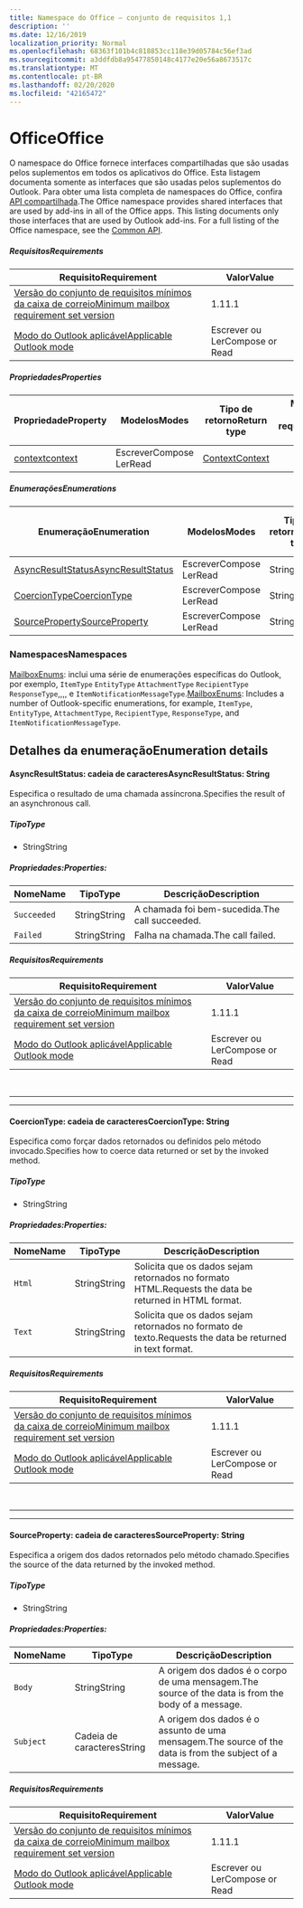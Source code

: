 ```yaml
---
title: Namespace do Office – conjunto de requisitos 1,1
description: ''
ms.date: 12/16/2019
localization_priority: Normal
ms.openlocfilehash: 68363f101b4c818853cc118e39d05784c56ef3ad
ms.sourcegitcommit: a3ddfdb8a95477850148c4177e20e56a8673517c
ms.translationtype: MT
ms.contentlocale: pt-BR
ms.lasthandoff: 02/20/2020
ms.locfileid: "42165472"
---
```

# <a name="office"></a><span data-ttu-id="a1610-102">Office</span><span class="sxs-lookup"><span data-stu-id="a1610-102">Office</span></span>

<span data-ttu-id="a1610-p101">O namespace do Office fornece interfaces compartilhadas que são usadas pelos suplementos em todos os aplicativos do Office. Esta listagem documenta somente as interfaces que são usadas pelos suplementos do Outlook. Para obter uma lista completa de namespaces do Office, confira [API compartilhada](/javascript/api/office).</span><span class="sxs-lookup"><span data-stu-id="a1610-p101">The Office namespace provides shared interfaces that are used by add-ins in all of the Office apps. This listing documents only those interfaces that are used by Outlook add-ins. For a full listing of the Office namespace, see the [Common API](/javascript/api/office).</span></span>

##### <a name="requirements"></a><span data-ttu-id="a1610-105">Requisitos</span><span class="sxs-lookup"><span data-stu-id="a1610-105">Requirements</span></span>

|<span data-ttu-id="a1610-106">Requisito</span><span class="sxs-lookup"><span data-stu-id="a1610-106">Requirement</span></span>| <span data-ttu-id="a1610-107">Valor</span><span class="sxs-lookup"><span data-stu-id="a1610-107">Value</span></span>|
|---|---|
|[<span data-ttu-id="a1610-108">Versão do conjunto de requisitos mínimos da caixa de correio</span><span class="sxs-lookup"><span data-stu-id="a1610-108">Minimum mailbox requirement set version</span></span>](../../requirement-sets/outlook-api-requirement-sets.md)| <span data-ttu-id="a1610-109">1.1</span><span class="sxs-lookup"><span data-stu-id="a1610-109">1.1</span></span>|
|[<span data-ttu-id="a1610-110">Modo do Outlook aplicável</span><span class="sxs-lookup"><span data-stu-id="a1610-110">Applicable Outlook mode</span></span>](../../../outlook/outlook-add-ins-overview.md#extension-points)| <span data-ttu-id="a1610-111">Escrever ou Ler</span><span class="sxs-lookup"><span data-stu-id="a1610-111">Compose or Read</span></span>|

##### <a name="properties"></a><span data-ttu-id="a1610-112">Propriedades</span><span class="sxs-lookup"><span data-stu-id="a1610-112">Properties</span></span>

| <span data-ttu-id="a1610-113">Propriedade</span><span class="sxs-lookup"><span data-stu-id="a1610-113">Property</span></span> | <span data-ttu-id="a1610-114">Modelos</span><span class="sxs-lookup"><span data-stu-id="a1610-114">Modes</span></span> | <span data-ttu-id="a1610-115">Tipo de retorno</span><span class="sxs-lookup"><span data-stu-id="a1610-115">Return type</span></span> | <span data-ttu-id="a1610-116">Mínimo</span><span class="sxs-lookup"><span data-stu-id="a1610-116">Minimum</span></span><br><span data-ttu-id="a1610-117">conjunto de requisitos</span><span class="sxs-lookup"><span data-stu-id="a1610-117">requirement set</span></span> |
|---|---|---|:---:|
| [<span data-ttu-id="a1610-118">context</span><span class="sxs-lookup"><span data-stu-id="a1610-118">context</span></span>](office.context.md) | <span data-ttu-id="a1610-119">Escrever</span><span class="sxs-lookup"><span data-stu-id="a1610-119">Compose</span></span><br><span data-ttu-id="a1610-120">Ler</span><span class="sxs-lookup"><span data-stu-id="a1610-120">Read</span></span> | [<span data-ttu-id="a1610-121">Context</span><span class="sxs-lookup"><span data-stu-id="a1610-121">Context</span></span>](/javascript/api/office/office.context?view=outlook-js-1.1) | [<span data-ttu-id="a1610-122">1.1</span><span class="sxs-lookup"><span data-stu-id="a1610-122">1.1</span></span>](../requirement-set-1.1/outlook-requirement-set-1.1.md) |

##### <a name="enumerations"></a><span data-ttu-id="a1610-123">Enumerações</span><span class="sxs-lookup"><span data-stu-id="a1610-123">Enumerations</span></span>

| <span data-ttu-id="a1610-124">Enumeração</span><span class="sxs-lookup"><span data-stu-id="a1610-124">Enumeration</span></span> | <span data-ttu-id="a1610-125">Modelos</span><span class="sxs-lookup"><span data-stu-id="a1610-125">Modes</span></span> | <span data-ttu-id="a1610-126">Tipo de retorno</span><span class="sxs-lookup"><span data-stu-id="a1610-126">Return type</span></span> | <span data-ttu-id="a1610-127">Mínimo</span><span class="sxs-lookup"><span data-stu-id="a1610-127">Minimum</span></span><br><span data-ttu-id="a1610-128">conjunto de requisitos</span><span class="sxs-lookup"><span data-stu-id="a1610-128">requirement set</span></span> |
|---|---|---|:---:|
| [<span data-ttu-id="a1610-129">AsyncResultStatus</span><span class="sxs-lookup"><span data-stu-id="a1610-129">AsyncResultStatus</span></span>](#asyncresultstatus-string) | <span data-ttu-id="a1610-130">Escrever</span><span class="sxs-lookup"><span data-stu-id="a1610-130">Compose</span></span><br><span data-ttu-id="a1610-131">Ler</span><span class="sxs-lookup"><span data-stu-id="a1610-131">Read</span></span> | <span data-ttu-id="a1610-132">String</span><span class="sxs-lookup"><span data-stu-id="a1610-132">String</span></span> | [<span data-ttu-id="a1610-133">1.1</span><span class="sxs-lookup"><span data-stu-id="a1610-133">1.1</span></span>](../requirement-set-1.1/outlook-requirement-set-1.1.md) |
| [<span data-ttu-id="a1610-134">CoercionType</span><span class="sxs-lookup"><span data-stu-id="a1610-134">CoercionType</span></span>](#coerciontype-string) | <span data-ttu-id="a1610-135">Escrever</span><span class="sxs-lookup"><span data-stu-id="a1610-135">Compose</span></span><br><span data-ttu-id="a1610-136">Ler</span><span class="sxs-lookup"><span data-stu-id="a1610-136">Read</span></span> | <span data-ttu-id="a1610-137">String</span><span class="sxs-lookup"><span data-stu-id="a1610-137">String</span></span> | [<span data-ttu-id="a1610-138">1.1</span><span class="sxs-lookup"><span data-stu-id="a1610-138">1.1</span></span>](../requirement-set-1.1/outlook-requirement-set-1.1.md) |
| [<span data-ttu-id="a1610-139">SourceProperty</span><span class="sxs-lookup"><span data-stu-id="a1610-139">SourceProperty</span></span>](#sourceproperty-string) | <span data-ttu-id="a1610-140">Escrever</span><span class="sxs-lookup"><span data-stu-id="a1610-140">Compose</span></span><br><span data-ttu-id="a1610-141">Ler</span><span class="sxs-lookup"><span data-stu-id="a1610-141">Read</span></span> | <span data-ttu-id="a1610-142">String</span><span class="sxs-lookup"><span data-stu-id="a1610-142">String</span></span> | [<span data-ttu-id="a1610-143">1.1</span><span class="sxs-lookup"><span data-stu-id="a1610-143">1.1</span></span>](../requirement-set-1.1/outlook-requirement-set-1.1.md) |

### <a name="namespaces"></a><span data-ttu-id="a1610-144">Namespaces</span><span class="sxs-lookup"><span data-stu-id="a1610-144">Namespaces</span></span>

<span data-ttu-id="a1610-145">[MailboxEnums](/javascript/api/outlook/office.mailboxenums.attachmentcontentformat?view=outlook-js-1.1): inclui uma série de enumerações específicas do Outlook, por exemplo, `ItemType` `EntityType` `AttachmentType` `RecipientType` `ResponseType`,,,, e `ItemNotificationMessageType`.</span><span class="sxs-lookup"><span data-stu-id="a1610-145">[MailboxEnums](/javascript/api/outlook/office.mailboxenums.attachmentcontentformat?view=outlook-js-1.1): Includes a number of Outlook-specific enumerations, for example, `ItemType`, `EntityType`, `AttachmentType`, `RecipientType`, `ResponseType`, and `ItemNotificationMessageType`.</span></span>

## <a name="enumeration-details"></a><span data-ttu-id="a1610-146">Detalhes da enumeração</span><span class="sxs-lookup"><span data-stu-id="a1610-146">Enumeration details</span></span>

#### <a name="asyncresultstatus-string"></a><span data-ttu-id="a1610-147">AsyncResultStatus: cadeia de caracteres</span><span class="sxs-lookup"><span data-stu-id="a1610-147">AsyncResultStatus: String</span></span>

<span data-ttu-id="a1610-148">Especifica o resultado de uma chamada assíncrona.</span><span class="sxs-lookup"><span data-stu-id="a1610-148">Specifies the result of an asynchronous call.</span></span>

##### <a name="type"></a><span data-ttu-id="a1610-149">Tipo</span><span class="sxs-lookup"><span data-stu-id="a1610-149">Type</span></span>

*   <span data-ttu-id="a1610-150">String</span><span class="sxs-lookup"><span data-stu-id="a1610-150">String</span></span>

##### <a name="properties"></a><span data-ttu-id="a1610-151">Propriedades:</span><span class="sxs-lookup"><span data-stu-id="a1610-151">Properties:</span></span>

|<span data-ttu-id="a1610-152">Nome</span><span class="sxs-lookup"><span data-stu-id="a1610-152">Name</span></span>| <span data-ttu-id="a1610-153">Tipo</span><span class="sxs-lookup"><span data-stu-id="a1610-153">Type</span></span>| <span data-ttu-id="a1610-154">Descrição</span><span class="sxs-lookup"><span data-stu-id="a1610-154">Description</span></span>|
|---|---|---|
|`Succeeded`| <span data-ttu-id="a1610-155">String</span><span class="sxs-lookup"><span data-stu-id="a1610-155">String</span></span>|<span data-ttu-id="a1610-156">A chamada foi bem-sucedida.</span><span class="sxs-lookup"><span data-stu-id="a1610-156">The call succeeded.</span></span>|
|`Failed`| <span data-ttu-id="a1610-157">String</span><span class="sxs-lookup"><span data-stu-id="a1610-157">String</span></span>|<span data-ttu-id="a1610-158">Falha na chamada.</span><span class="sxs-lookup"><span data-stu-id="a1610-158">The call failed.</span></span>|

##### <a name="requirements"></a><span data-ttu-id="a1610-159">Requisitos</span><span class="sxs-lookup"><span data-stu-id="a1610-159">Requirements</span></span>

|<span data-ttu-id="a1610-160">Requisito</span><span class="sxs-lookup"><span data-stu-id="a1610-160">Requirement</span></span>| <span data-ttu-id="a1610-161">Valor</span><span class="sxs-lookup"><span data-stu-id="a1610-161">Value</span></span>|
|---|---|
|[<span data-ttu-id="a1610-162">Versão do conjunto de requisitos mínimos da caixa de correio</span><span class="sxs-lookup"><span data-stu-id="a1610-162">Minimum mailbox requirement set version</span></span>](../../requirement-sets/outlook-api-requirement-sets.md)| <span data-ttu-id="a1610-163">1.1</span><span class="sxs-lookup"><span data-stu-id="a1610-163">1.1</span></span>|
|[<span data-ttu-id="a1610-164">Modo do Outlook aplicável</span><span class="sxs-lookup"><span data-stu-id="a1610-164">Applicable Outlook mode</span></span>](../../../outlook/outlook-add-ins-overview.md#extension-points)| <span data-ttu-id="a1610-165">Escrever ou Ler</span><span class="sxs-lookup"><span data-stu-id="a1610-165">Compose or Read</span></span>|

<br>

---
---

#### <a name="coerciontype-string"></a><span data-ttu-id="a1610-166">CoercionType: cadeia de caracteres</span><span class="sxs-lookup"><span data-stu-id="a1610-166">CoercionType: String</span></span>

<span data-ttu-id="a1610-167">Especifica como forçar dados retornados ou definidos pelo método invocado.</span><span class="sxs-lookup"><span data-stu-id="a1610-167">Specifies how to coerce data returned or set by the invoked method.</span></span>

##### <a name="type"></a><span data-ttu-id="a1610-168">Tipo</span><span class="sxs-lookup"><span data-stu-id="a1610-168">Type</span></span>

*   <span data-ttu-id="a1610-169">String</span><span class="sxs-lookup"><span data-stu-id="a1610-169">String</span></span>

##### <a name="properties"></a><span data-ttu-id="a1610-170">Propriedades:</span><span class="sxs-lookup"><span data-stu-id="a1610-170">Properties:</span></span>

|<span data-ttu-id="a1610-171">Nome</span><span class="sxs-lookup"><span data-stu-id="a1610-171">Name</span></span>| <span data-ttu-id="a1610-172">Tipo</span><span class="sxs-lookup"><span data-stu-id="a1610-172">Type</span></span>| <span data-ttu-id="a1610-173">Descrição</span><span class="sxs-lookup"><span data-stu-id="a1610-173">Description</span></span>|
|---|---|---|
|`Html`| <span data-ttu-id="a1610-174">String</span><span class="sxs-lookup"><span data-stu-id="a1610-174">String</span></span>|<span data-ttu-id="a1610-175">Solicita que os dados sejam retornados no formato HTML.</span><span class="sxs-lookup"><span data-stu-id="a1610-175">Requests the data be returned in HTML format.</span></span>|
|`Text`| <span data-ttu-id="a1610-176">String</span><span class="sxs-lookup"><span data-stu-id="a1610-176">String</span></span>|<span data-ttu-id="a1610-177">Solicita que os dados sejam retornados no formato de texto.</span><span class="sxs-lookup"><span data-stu-id="a1610-177">Requests the data be returned in text format.</span></span>|

##### <a name="requirements"></a><span data-ttu-id="a1610-178">Requisitos</span><span class="sxs-lookup"><span data-stu-id="a1610-178">Requirements</span></span>

|<span data-ttu-id="a1610-179">Requisito</span><span class="sxs-lookup"><span data-stu-id="a1610-179">Requirement</span></span>| <span data-ttu-id="a1610-180">Valor</span><span class="sxs-lookup"><span data-stu-id="a1610-180">Value</span></span>|
|---|---|
|[<span data-ttu-id="a1610-181">Versão do conjunto de requisitos mínimos da caixa de correio</span><span class="sxs-lookup"><span data-stu-id="a1610-181">Minimum mailbox requirement set version</span></span>](../../requirement-sets/outlook-api-requirement-sets.md)| <span data-ttu-id="a1610-182">1.1</span><span class="sxs-lookup"><span data-stu-id="a1610-182">1.1</span></span>|
|[<span data-ttu-id="a1610-183">Modo do Outlook aplicável</span><span class="sxs-lookup"><span data-stu-id="a1610-183">Applicable Outlook mode</span></span>](../../../outlook/outlook-add-ins-overview.md#extension-points)| <span data-ttu-id="a1610-184">Escrever ou Ler</span><span class="sxs-lookup"><span data-stu-id="a1610-184">Compose or Read</span></span>|

<br>

---
---

#### <a name="sourceproperty-string"></a><span data-ttu-id="a1610-185">SourceProperty: cadeia de caracteres</span><span class="sxs-lookup"><span data-stu-id="a1610-185">SourceProperty: String</span></span>

<span data-ttu-id="a1610-186">Especifica a origem dos dados retornados pelo método chamado.</span><span class="sxs-lookup"><span data-stu-id="a1610-186">Specifies the source of the data returned by the invoked method.</span></span>

##### <a name="type"></a><span data-ttu-id="a1610-187">Tipo</span><span class="sxs-lookup"><span data-stu-id="a1610-187">Type</span></span>

*   <span data-ttu-id="a1610-188">String</span><span class="sxs-lookup"><span data-stu-id="a1610-188">String</span></span>

##### <a name="properties"></a><span data-ttu-id="a1610-189">Propriedades:</span><span class="sxs-lookup"><span data-stu-id="a1610-189">Properties:</span></span>

|<span data-ttu-id="a1610-190">Nome</span><span class="sxs-lookup"><span data-stu-id="a1610-190">Name</span></span>| <span data-ttu-id="a1610-191">Tipo</span><span class="sxs-lookup"><span data-stu-id="a1610-191">Type</span></span>| <span data-ttu-id="a1610-192">Descrição</span><span class="sxs-lookup"><span data-stu-id="a1610-192">Description</span></span>|
|---|---|---|
|`Body`| <span data-ttu-id="a1610-193">String</span><span class="sxs-lookup"><span data-stu-id="a1610-193">String</span></span>|<span data-ttu-id="a1610-194">A origem dos dados é o corpo de uma mensagem.</span><span class="sxs-lookup"><span data-stu-id="a1610-194">The source of the data is from the body of a message.</span></span>|
|`Subject`| <span data-ttu-id="a1610-195">Cadeia de caracteres</span><span class="sxs-lookup"><span data-stu-id="a1610-195">String</span></span>|<span data-ttu-id="a1610-196">A origem dos dados é o assunto de uma mensagem.</span><span class="sxs-lookup"><span data-stu-id="a1610-196">The source of the data is from the subject of a message.</span></span>|

##### <a name="requirements"></a><span data-ttu-id="a1610-197">Requisitos</span><span class="sxs-lookup"><span data-stu-id="a1610-197">Requirements</span></span>

|<span data-ttu-id="a1610-198">Requisito</span><span class="sxs-lookup"><span data-stu-id="a1610-198">Requirement</span></span>| <span data-ttu-id="a1610-199">Valor</span><span class="sxs-lookup"><span data-stu-id="a1610-199">Value</span></span>|
|---|---|
|[<span data-ttu-id="a1610-200">Versão do conjunto de requisitos mínimos da caixa de correio</span><span class="sxs-lookup"><span data-stu-id="a1610-200">Minimum mailbox requirement set version</span></span>](../../requirement-sets/outlook-api-requirement-sets.md)| <span data-ttu-id="a1610-201">1.1</span><span class="sxs-lookup"><span data-stu-id="a1610-201">1.1</span></span>|
|[<span data-ttu-id="a1610-202">Modo do Outlook aplicável</span><span class="sxs-lookup"><span data-stu-id="a1610-202">Applicable Outlook mode</span></span>](../../../outlook/outlook-add-ins-overview.md#extension-points)| <span data-ttu-id="a1610-203">Escrever ou Ler</span><span class="sxs-lookup"><span data-stu-id="a1610-203">Compose or Read</span></span>|